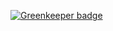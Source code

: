 
[![Greenkeeper badge](https://badges.greenkeeper.io/artheus/npm-gulp-gradle-war-test.svg)](https://greenkeeper.io/)

